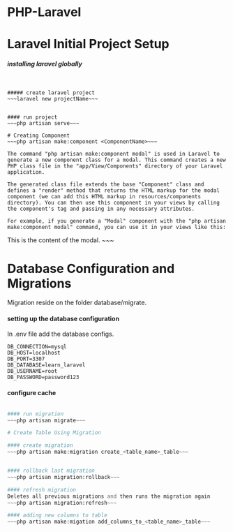 # PHP-Laravel

# Laravel Initial Project Setup

##### installing laravel globally
~~~composer global require laravel/installer~~~


##### create laravel project
~~~laravel new projectName~~~


#### run project
~~~php artisan serve~~~ 

# Creating Component
~~~php artisan make:component <ComponentName>~~~

The command "php artisan make:component modal" is used in Laravel to generate a new component class for a modal. This command creates a new PHP class file in the "app/View/Components" directory of your Laravel application.

The generated class file extends the base "Component" class and defines a "render" method that returns the HTML markup for the modal component (we can add this HTML markup in resources/components directory). You can then use this component in your views by calling the component's tag and passing in any necessary attributes.

For example, if you generate a "Modal" component with the "php artisan make:component modal" command, you can use it in your views like this:
~~~
<x-modal title="Example Modal">
    This is the content of the modal.
</x-modal>
~~~

# Database Configuration and Migrations
Migration reside on the folder database/migrate.

#### setting up the database configuration
In .env file add the database configs.
~~~
DB_CONNECTION=mysql
DB_HOST=localhost
DB_PORT=3307
DB_DATABASE=learn_laravel
DB_USERNAME=root
DB_PASSWORD=password123
~~~

#### configure cache
~~~php artisan config:cache~~~

#### run migration
~~~php artisan migrate~~~

# Create Table Using Migration

#### create migration
~~~php artisan make:migration create_<table_name>_table~~~


#### rollback last migration
~~~php artisan migration:rollback~~~

#### refresh migration
Deletes all previous migrations and then runs the migration again
~~~php artisan migration:refresh~~~

#### adding new columns to table
~~~php artisan make:migation add_columns_to_<table_name>_table~~~



